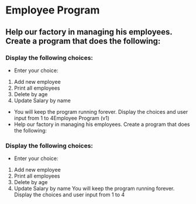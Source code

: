 # Employee Program 
## Help our factory in managing his employees. Create a program that does the following:
### Display the following choices:
- Enter your choice:
1. Add new employee
2. Print all employees
3. Delete by age
4. Update Salary by name
- You will keep the program running forever. Display the choices and user input from 1 to 4Employee Program (v1)
- Help our factory in managing his employees. Create a program that does the following:
### Display the following choices:
- Enter your choice:
1. Add new employee
2. Print all employees
3. Delete by age
4. Update Salary by name
You will keep the program running forever. Display the choices and user input from 1 to 4

